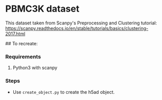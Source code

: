 # PBMC3K dataset
This dataset taken from Scanpy's Preprocessing and Clustering tutorial: https://scanpy.readthedocs.io/en/stable/tutorials/basics/clustering-2017.html

## To recreate:

### Requirements
1. Python3 with scanpy

### Steps
* Use `create_object.py` to create the h5ad object.
